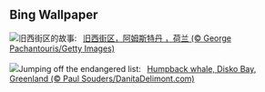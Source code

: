 ## Bing Wallpaper
![](https://www.bing.com/th?id=OHR.BlueAmsterdam_ZH-CN0483591394_UHD.jpg&w=1000)旧西街区的故事:&nbsp;&ensp;[旧西街区，阿姆斯特丹 ，荷兰 (© George Pachantouris/Getty Images)](https://www.bing.com/th?id=OHR.BlueAmsterdam_ZH-CN0483591394_UHD.jpg)
<br><br/>
![](https://www.bing.com/th?id=OHR.GreenlandHumpback_EN-US0330682837_UHD.jpg&w=1000)Jumping off the endangered list:&nbsp;&ensp;[Humpback whale, Disko Bay, Greenland (© Paul Souders/DanitaDelimont.com)](https://www.bing.com/th?id=OHR.GreenlandHumpback_EN-US0330682837_UHD.jpg)
<br><br/>

